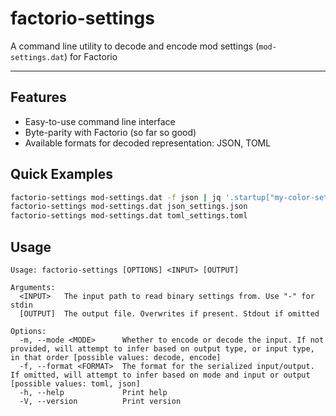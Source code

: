 # factorio-settings

A command line utility to decode and encode mod settings (`mod-settings.dat`) for Factorio

---

## Features
- Easy-to-use command line interface
- Byte-parity with Factorio (so far so good)
- Available formats for decoded representation: JSON, TOML

## Quick Examples
```sh
factorio-settings mod-settings.dat -f json | jq '.startup["my-color-setting"].value.g=1' | factorio-settings -f json - mod-settings.dat
factorio-settings mod-settings.dat json_settings.json
factorio-settings mod-settings.dat toml_settings.toml
```
## Usage
```
Usage: factorio-settings [OPTIONS] <INPUT> [OUTPUT]

Arguments:
  <INPUT>   The input path to read binary settings from. Use "-" for stdin
  [OUTPUT]  The output file. Overwrites if present. Stdout if omitted

Options:
  -m, --mode <MODE>      Whether to encode or decode the input. If not provided, will attempt to infer based on output type, or input type, in that order [possible values: decode, encode]
  -f, --format <FORMAT>  The format for the serialized input/output. If omitted, will attempt to infer based on mode and input or output [possible values: toml, json]
  -h, --help             Print help
  -V, --version          Print version
```